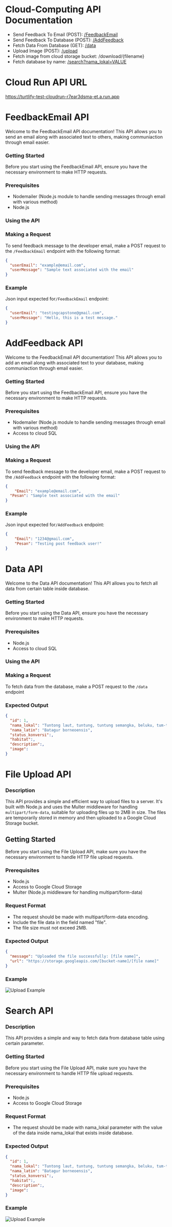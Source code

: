 # Cloud-Computing API Documentation

* Send Feedback To Email (POST): [/FeedbackEmail](#feedbackemail-api)
* Send Feedback To Database (POST): [/AddFeedback](#addfeedback-api)
* Fetch Data From Database (GET): [/data](#data-api)
* Upload Image (POST): [/upload](#file-upload-api)
* Fetch image from cloud storage bucket: /download/{filename}
* Fetch database by name: [/search?nama_lokal=VALUE](#search-api)

# Cloud Run API URL
https://turtlify-test-cloudrun-r7ear3dsma-et.a.run.app

# FeedbackEmail API

Welcome to the FeedbackEmail API documentation! This API allows you to send an email along with associated text to others, making communiaction through email easier.

### Getting Started

Before you start using the FeedbackEmail API, ensure you have the necessary environment to make HTTP requests.

### Prerequisites
- Nodemailer (Node.js module to handle sending messages through email with various method)
- Node.js

### Using the API

### Making a Request

To send feedback message to the developer email, make a POST request to the `/FeedbackEmail` endpoint with the following format:

```json
{
  "userEmail": "example@email.com",
  "userMessage": "Sample text associated with the email"
}
```
### Example

Json input expected for`/FeedbackEmail` endpoint:

```json
{
  "userEmail": "testingcapstone@gmail.com",
  "userMessage": "Hello, this is a test message."
}
```

# AddFeedback API

Welcome to the FeedbackEmail API documentation! This API allows you to add an email along with associated text to your database, making communiaction through email easier.

### Getting Started

Before you start using the FeedbackEmail API, ensure you have the necessary environment to make HTTP requests.

### Prerequisites
- Nodemailer (Node.js module to handle sending messages through email with various method)
- Access to cloud SQL

### Using the API

### Making a Request

To send feedback message to the developer email, make a POST request to the `/AddFeedback` endpoint with the following format:

```json
{
    "Email": "example@email.com",
  "Pesan": "Sample text associated with the email"
}
```
### Example

Json input expected for`/AddFeedback` endpoint:

```json
{
    "Email": "1234@gmail.com",
    "Pesan": "Testing post feedback user!"
}
```

# Data API

Welcome to the Data API documentation! This API allows you to fetch all data from certain table inside database.

### Getting Started

Before you start using the Data API, ensure you have the necessary environment to make HTTP requests.

### Prerequisites
- Node.js
- Access to cloud SQL
  
### Using the API

### Making a Request

To fetch data from the database, make a POST request to the `/data` endpoint

### Expected Output
```json
{
  "id": 1,
  "nama_lokal": "Tuntong laut, tuntung, tuntung semangka, beluku, tum-tum",
  "nama_latin": "Batagur borneoensis",
  "status_konversi":,
  "habitat":,
  "description":,
  "image":
}
```

# File Upload API

### Description

This API provides a simple and efficient way to upload files to a server. It's built with Node.js and uses the Multer middleware for handling `multipart/form-data`, suitable for uploading files up to 2MB in size. The files are temporarily stored in memory and then uploaded to a Google Cloud Storage bucket.

## Getting Started
Before you start using the File Upload API, make sure you have the necessary environment to handle HTTP file upload requests.

### Prerequisites

- Node.js
- Access to Google Cloud Storage
- Multer (Node.js middleware for handling multipart/form-data)
  
### Request Format
- The request should be made with multipart/form-data encoding.
- Include the file data in the field named "file".
- The file size must not exceed 2MB.
  
### Expected Output
```json
{
  "message": "Uploaded the file successfully: [file name]",
  "url": "https://storage.googleapis.com/[bucket-name]/[file name]"
}
```
### Example
![Upload Example](Readme-Img/Upload.png)

# Search API

### Description

This API provides a simple and way to fetch data from database table using certain parameter. 

### Getting Started
Before you start using the File Upload API, make sure you have the necessary environment to handle HTTP file upload requests.

### Prerequisites

- Node.js
- Access to Google Cloud Storage
  
### Request Format
- The request should be made with nama_lokal parameter with the value of the data inside nama_lokal that exists inside database.

### Expected Output
```json
{
  "id": 1,
  "nama_lokal": "Tuntong laut, tuntung, tuntung semangka, beluku, tum-tum",
  "nama_latin": "Batagur borneoensis",
  "status_konversi":,
  "habitat":,
  "description":,
  "image":
}
```
### Example
![Upload Example](Readme-Img/Searchbyname.png)
